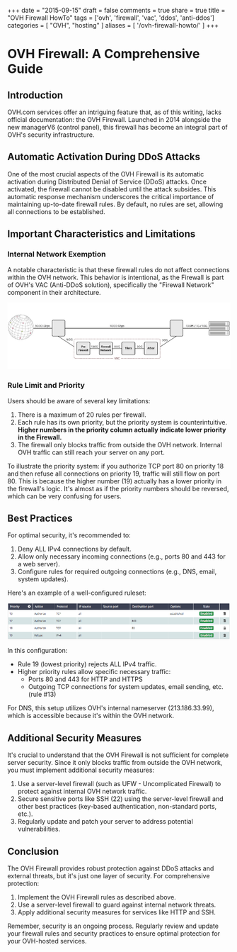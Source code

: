 +++
date = "2015-09-15"
draft = false
comments = true
share = true
title = "OVH Firewall HowTo"
tags = ['ovh', 'firewall', 'vac', 'ddos', 'anti-ddos']
categories = [
  "OVH",
  "hosting"
]
aliases = [ '/ovh-firewall-howto/' ]
+++

# OVH Firewall: A Comprehensive Guide

## Introduction

OVH.com services offer an intriguing feature that, as of this writing, lacks official documentation: the OVH Firewall. Launched in 2014 alongside the new managerV6 (control panel), this firewall has become an integral part of OVH's security infrastructure.

## Automatic Activation During DDoS Attacks

One of the most crucial aspects of the OVH Firewall is its automatic activation during Distributed Denial of Service (DDoS) attacks. Once activated, the firewall cannot be disabled until the attack subsides. This automatic response mechanism underscores the critical importance of maintaining up-to-date firewall rules. By default, no rules are set, allowing all connections to be established.

## Important Characteristics and Limitations

### Internal Network Exemption
A notable characteristic is that these firewall rules do not affect connections within the OVH network. This behavior is intentional, as the Firewall is part of OVH's VAC (Anti-DDoS solution), specifically the "Firewall Network" component in their architecture.

![VAC Architecture](/media/ovh-firewall-howto/vac-inside.jpg)

### Rule Limit and Priority
Users should be aware of several key limitations:
1. There is a maximum of 20 rules per firewall.
2. Each rule has its own priority, but the priority system is counterintuitive. **Higher numbers in the priority column actually indicate lower priority in the Firewall.**
3. The firewall only blocks traffic from outside the OVH network. Internal OVH traffic can still reach your server on any port.

To illustrate the priority system: if you authorize TCP port 80 on priority 18 and then refuse all connections on priority 19, traffic will still flow on port 80. This is because the higher number (19) actually has a lower priority in the firewall's logic. It's almost as if the priority numbers should be reversed, which can be very confusing for users.

## Best Practices

For optimal security, it's recommended to:
1. Deny ALL IPv4 connections by default.
2. Allow only necessary incoming connections (e.g., ports 80 and 443 for a web server).
3. Configure rules for required outgoing connections (e.g., DNS, email, system updates).

Here's an example of a well-configured ruleset:

![Firewall Rules Example](/media/ovh-firewall-howto/rules.png)

In this configuration:
- Rule 19 (lowest priority) rejects ALL IPv4 traffic.
- Higher priority rules allow specific necessary traffic:
  - Ports 80 and 443 for HTTP and HTTPS
  - Outgoing TCP connections for system updates, email sending, etc. (rule #13)

For DNS, this setup utilizes OVH's internal nameserver (213.186.33.99), which is accessible because it's within the OVH network.

## Additional Security Measures

It's crucial to understand that the OVH Firewall is not sufficient for complete server security. Since it only blocks traffic from outside the OVH network, you must implement additional security measures:

1. Use a server-level firewall (such as UFW - Uncomplicated Firewall) to protect against internal OVH network traffic.
2. Secure sensitive ports like SSH (22) using the server-level firewall and other best practices (key-based authentication, non-standard ports, etc.).
3. Regularly update and patch your server to address potential vulnerabilities.

## Conclusion

The OVH Firewall provides robust protection against DDoS attacks and external threats, but it's just one layer of security. For comprehensive protection:

1. Implement the OVH Firewall rules as described above.
2. Use a server-level firewall to guard against internal network threats.
3. Apply additional security measures for services like HTTP and SSH.

Remember, security is an ongoing process. Regularly review and update your firewall rules and security practices to ensure optimal protection for your OVH-hosted services.
